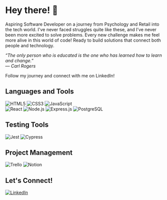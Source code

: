 # Hey there! 👋  
Aspiring Software Developer on a journey from Psychology and Retail into the tech world. I've never faced struggles quite like these, and I’ve never been more excited to solve problems. Every new challenge makes me feel more alive in this world of code! Ready to build solutions that connect both people and technology. 

*“The only person who is educated is the one who has learned how to learn and change.”*  
— *Carl Rogers*

Follow my journey and connect with me on LinkedIn!

## Languages and Tools  
![HTML5](https://img.shields.io/badge/HTML5-E34F26?style=for-the-badge&logo=html5&logoColor=white) 
![CSS3](https://img.shields.io/badge/CSS3-%231572B6.svg?style=for-the-badge&logo=css3&logoColor=white) 
![JavaScript](https://img.shields.io/badge/JavaScript-F7DF1E?style=for-the-badge&logo=javascript&logoColor=black)  
![React](https://img.shields.io/badge/React-%2320232a.svg?style=for-the-badge&logo=react&logoColor=%2361DAFB) 
![Node.js](https://img.shields.io/badge/Node.js-339933?style=for-the-badge&logo=nodedotjs&logoColor=white)
![Express.js](https://img.shields.io/badge/Express.js-404D59?style=for-the-badge) 
![PostgreSQL](https://img.shields.io/badge/PostgreSQL-%23316192.svg?style=for-the-badge&logo=postgresql&logoColor=white)


## Testing Tools  
![Jest](https://img.shields.io/badge/Jest-C21325?style=for-the-badge&logo=jest&logoColor=white)
![Cypress](https://img.shields.io/badge/Cypress-17202C?style=for-the-badge&logo=cypress&logoColor=white)

## Project Management  
![Trello](https://img.shields.io/badge/Trello-%23026AA7.svg?style=for-the-badge&logo=trello&logoColor=white) 
![Notion](https://img.shields.io/badge/Notion-%23000000.svg?style=for-the-badge&logo=notion&logoColor=white)



## Let's Connect!  
[![LinkedIn](https://img.shields.io/badge/-LinkedIn-blue?style=flat-square&logo=linkedin&logoColor=white)](https://www.linkedin.com/in/your-profile)

